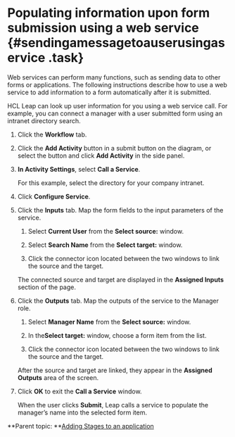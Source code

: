 # Populating information upon form submission using a web service {#sendingamessagetoauserusingaservice .task}

Web services can perform many functions, such as sending data to other forms or applications. The following instructions describe how to use a web service to add information to a form automatically after it is submitted.

HCL Leap can look up user information for you using a web service call. For example, you can connect a manager with a user submitted form using an intranet directory search.

1.  Click the **Workflow** tab.

2.  Click the **Add Activity** button in a submit button on the diagram, or select the button and click **Add Activity** in the side panel.

3.  **In Activity Settings**, select **Call a Service**.

    For this example, select the directory for your company intranet.

4.  Click **Configure Service**.

5.  Click the **Inputs** tab. Map the form fields to the input parameters of the service.

    1.  Select **Current User** from the **Select source:** window.

    2.  Select **Search Name** from the **Select target:** window.

    3.  Click the connector icon located between the two windows to link the source and the target.

    The connected source and target are displayed in the **Assigned Inputs** section of the page.

6.  Click the **Outputs** tab. Map the outputs of the service to the Manager role.

    1.  Select **Manager Name** from the **Select source:** window.

    2.  In the**Select target:** window, choose a form item from the list.

    3.  Click the connector icon located between the two windows to link the source and the target.

    After the source and target are linked, they appear in the **Assigned Outputs** area of the screen.

7.  Click **OK** to exit the **Call a Service** window.

    When the user clicks **Submit**, Leap calls a service to populate the manager’s name into the selected form item.


**Parent topic: **[Adding Stages to an application](sub_adding_stages_toc.md)

